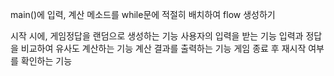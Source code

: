 main()에 입력, 계산 메소드를 while문에 적절히 배치하여 flow 생성하기

시작 시에, 게임정답을 랜덤으로 생성하는 기능
사용자의 입력을 받는 기능
입력과 정답을 비교하여 유사도 계산하는 기능
계산 결과를 출력하는 기능
게임 종료 후 재시작 여부를 확인하는 기능
